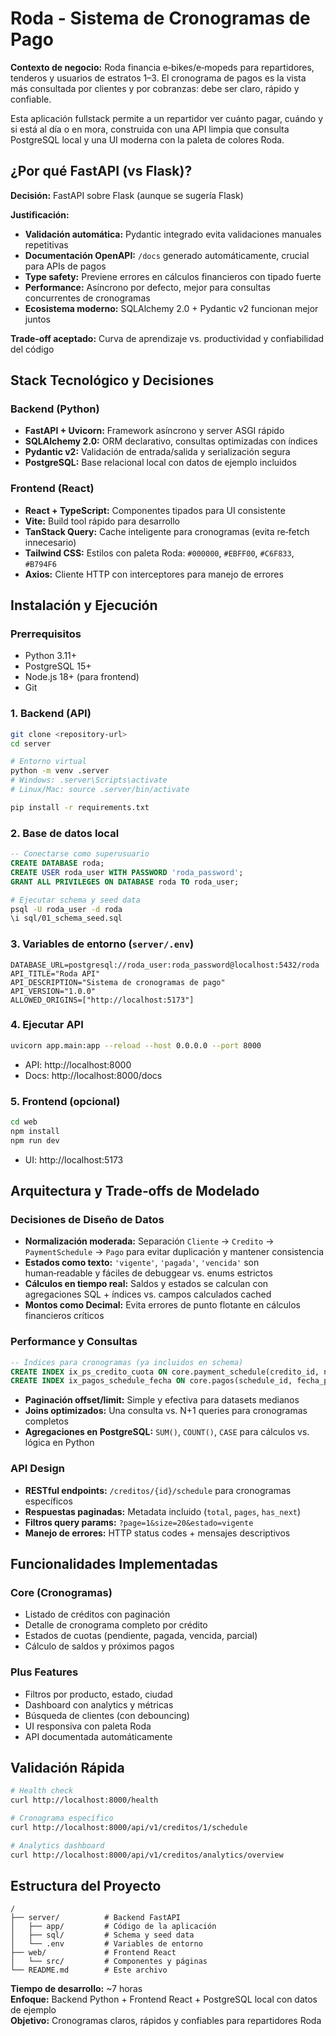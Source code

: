 # Roda - Sistema de Cronogramas de Pago

**Contexto de negocio:** Roda financia e‑bikes/e‑mopeds para repartidores, tenderos y usuarios de estratos 1–3. El cronograma de pagos es la vista más consultada por clientes y por cobranzas: debe ser claro, rápido y confiable.

Esta aplicación fullstack permite a un repartidor ver cuánto pagar, cuándo y si está al día o en mora, construida con una API limpia que consulta PostgreSQL local y una UI moderna con la paleta de colores Roda.

## ¿Por qué FastAPI (vs Flask)?

**Decisión:** FastAPI sobre Flask (aunque se sugería Flask)

**Justificación:**

- **Validación automática:** Pydantic integrado evita validaciones manuales repetitivas
- **Documentación OpenAPI:** `/docs` generado automáticamente, crucial para APIs de pagos
- **Type safety:** Previene errores en cálculos financieros con tipado fuerte
- **Performance:** Asíncrono por defecto, mejor para consultas concurrentes de cronogramas
- **Ecosistema moderno:** SQLAlchemy 2.0 + Pydantic v2 funcionan mejor juntos

**Trade‑off aceptado:** Curva de aprendizaje vs. productividad y confiabilidad del código

## Stack Tecnológico y Decisiones

### Backend (Python)

- **FastAPI + Uvicorn:** Framework asíncrono y server ASGI rápido
- **SQLAlchemy 2.0:** ORM declarativo, consultas optimizadas con índices
- **Pydantic v2:** Validación de entrada/salida y serialización segura
- **PostgreSQL:** Base relacional local con datos de ejemplo incluidos

### Frontend (React)

- **React + TypeScript:** Componentes tipados para UI consistente
- **Vite:** Build tool rápido para desarrollo
- **TanStack Query:** Cache inteligente para cronogramas (evita re‑fetch innecesario)
- **Tailwind CSS:** Estilos con paleta Roda: `#000000`, `#EBFF00`, `#C6F833`, `#B794F6`
- **Axios:** Cliente HTTP con interceptores para manejo de errores

## Instalación y Ejecución

### Prerrequisitos

- Python 3.11+
- PostgreSQL 15+
- Node.js 18+ (para frontend)
- Git

### 1. Backend (API)

```bash
git clone <repository-url>
cd server

# Entorno virtual
python -m venv .server
# Windows: .server\Scripts\activate
# Linux/Mac: source .server/bin/activate

pip install -r requirements.txt
```

### 2. Base de datos local

```sql
-- Conectarse como superusuario
CREATE DATABASE roda;
CREATE USER roda_user WITH PASSWORD 'roda_password';
GRANT ALL PRIVILEGES ON DATABASE roda TO roda_user;
```

```bash
# Ejecutar schema y seed data
psql -U roda_user -d roda
\i sql/01_schema_seed.sql
```

### 3. Variables de entorno (`server/.env`)

```env
DATABASE_URL=postgresql://roda_user:roda_password@localhost:5432/roda
API_TITLE="Roda API"
API_DESCRIPTION="Sistema de cronogramas de pago"
API_VERSION="1.0.0"
ALLOWED_ORIGINS=["http://localhost:5173"]
```

### 4. Ejecutar API

```bash
uvicorn app.main:app --reload --host 0.0.0.0 --port 8000
```

- API: http://localhost:8000
- Docs: http://localhost:8000/docs

### 5. Frontend (opcional)

```bash
cd web
npm install
npm run dev
```

- UI: http://localhost:5173

## Arquitectura y Trade‑offs de Modelado

### Decisiones de Diseño de Datos

- **Normalización moderada:** Separación `Cliente` → `Credito` → `PaymentSchedule` → `Pago` para evitar duplicación y mantener consistencia
- **Estados como texto:** `'vigente'`, `'pagada'`, `'vencida'` son human‑readable y fáciles de debuggear vs. enums estrictos
- **Cálculos en tiempo real:** Saldos y estados se calculan con agregaciones SQL + índices vs. campos calculados cached
- **Montos como Decimal:** Evita errores de punto flotante en cálculos financieros críticos

### Performance y Consultas

```sql
-- Índices para cronogramas (ya incluidos en schema)
CREATE INDEX ix_ps_credito_cuota ON core.payment_schedule(credito_id, num_cuota);
CREATE INDEX ix_pagos_schedule_fecha ON core.pagos(schedule_id, fecha_pago);
```

- **Paginación offset/limit:** Simple y efectiva para datasets medianos
- **Joins optimizados:** Una consulta vs. N+1 queries para cronogramas completos
- **Agregaciones en PostgreSQL:** `SUM()`, `COUNT()`, `CASE` para cálculos vs. lógica en Python

### API Design

- **RESTful endpoints:** `/creditos/{id}/schedule` para cronogramas específicos
- **Respuestas paginadas:** Metadata incluido (`total`, `pages`, `has_next`)
- **Filtros query params:** `?page=1&size=20&estado=vigente`
- **Manejo de errores:** HTTP status codes + mensajes descriptivos

## Funcionalidades Implementadas

### Core (Cronogramas)

- Listado de créditos con paginación
- Detalle de cronograma completo por crédito
- Estados de cuotas (pendiente, pagada, vencida, parcial)
- Cálculo de saldos y próximos pagos

### Plus Features

- Filtros por producto, estado, ciudad
- Dashboard con analytics y métricas
- Búsqueda de clientes (con debouncing)
- UI responsiva con paleta Roda
- API documentada automáticamente

## Validación Rápida

```bash
# Health check
curl http://localhost:8000/health

# Cronograma específico
curl http://localhost:8000/api/v1/creditos/1/schedule

# Analytics dashboard
curl http://localhost:8000/api/v1/creditos/analytics/overview
```

## Estructura del Proyecto

```
/
├── server/          # Backend FastAPI
│   ├── app/         # Código de la aplicación
│   ├── sql/         # Schema y seed data
│   └── .env         # Variables de entorno
├── web/             # Frontend React
│   └── src/         # Componentes y páginas
└── README.md        # Este archivo
```

**Tiempo de desarrollo:** ~7 horas  
**Enfoque:** Backend Python + Frontend React + PostgreSQL local con datos de ejemplo  
**Objetivo:** Cronogramas claros, rápidos y confiables para repartidores Roda
